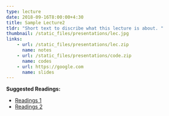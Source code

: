 ```yaml
---
type: lecture
date: 2018-09-16T8:00:00+4:30
title: Sample Lecture2
tldr: "Short text to discribe what this lecture is about. "
thumbnail: /static_files/presentations/lec.jpg
links: 
    - url: /static_files/presentations/lec.zip
      name: notes
    - url: /static_files/presentations/code.zip
      name: codes
    - url: https://google.com
      name: slides
---
```

**Suggested Readings:**
- [Readings 1](http://example.com)
- [Readings 2](http://example.com)
